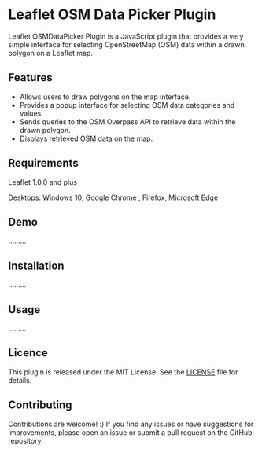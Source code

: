 # Leaflet OSM Data Picker Plugin

Leaflet OSMDataPicker Plugin is a JavaScript plugin that provides a very simple interface for selecting OpenStreetMap (OSM) data within a drawn polygon on a Leaflet map.

## Features

- Allows users to draw polygons on the map interface.
- Provides a popup interface for selecting OSM data categories and values.
- Sends queries to the OSM Overpass API to retrieve data within the drawn polygon.
- Displays retrieved OSM data on the map.

## Requirements

Leaflet 1.0.0 and plus

Desktops: Windows 10, Google Chrome , Firefox, Microsoft Edge

## Demo

.........

## Installation

.........

## Usage

.........

## Licence

This plugin is released under the MIT License. See the [LICENSE](https://opensource.org/license/mit/) file for details.

## Contributing

Contributions are welcome! :) If you find any issues or have suggestions for improvements, please open an issue or submit a pull request on the GitHub repository.
